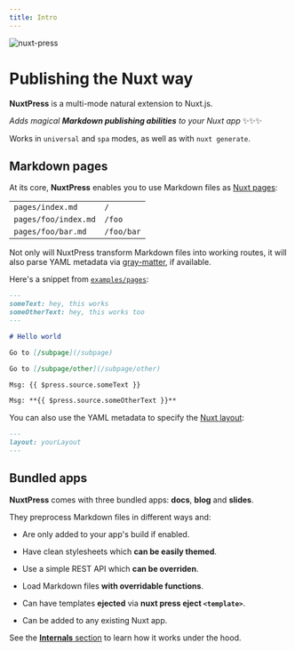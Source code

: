```yaml
---
title: Intro
---
```


![nuxt-press][logo]

[logo]: https://user-images.githubusercontent.com/904724/59497906-a2d9d680-8e94-11e9-8fac-a7172827f349.png

# Publishing the Nuxt way

**NuxtPress** is a multi-mode natural extension to Nuxt.js.

_Adds magical **Markdown publishing abilities** to your Nuxt app_ ✨✨✨

Works in `universal` and `spa` modes, as well as with `nuxt generate`.

## Markdown pages

At its core, **NuxtPress** enables you to use Markdown files as [Nuxt pages][np]:

[np]: https://nuxtjs.org/guide/views/#pages

<table>
<tr>
<td><code>pages/index.md</code></td>
<td><code>/</code></td>
</tr>
<tr>
<td><code>pages/foo/index.md</code></td>
<td><code>/foo</code></td>
</tr>
<tr>
<td><code>pages/foo/bar.md</code></td>
<td><code>/foo/bar</code></td>
</tr>
</table>

Not only will NuxtPress transform Markdown files into working routes, it will also parse YAML metadata via [gray-matter][gm], if available.

[gm]: https://github.com/jonschlinkert/gray-matter

Here's a snippet from [`examples/pages`][pages-example]:

[pages-example]: https://github.com/nuxt/press/tree/master/examples/pages

```md
---
someText: hey, this works
someOtherText: hey, this works too
---

# Hello world

Go to [/subpage](/subpage)

Go to [/subpage/other](/subpage/other)

Msg: {{ $press.source.someText }}

Msg: **{{ $press.source.someOtherText }}**
```

You can also use the YAML metadata to specify the [Nuxt layout][nlayout]:

[nlayout]: https://nuxtjs.org/api/pages-layout/

```md
---
layout: yourLayout
---
```

## Bundled apps

**NuxtPress** comes with three bundled apps: **docs**, **blog** and **slides**.

They preprocess Markdown files in different ways and:

- Are only added to your app's build if enabled.

- Have clean stylesheets which **can be easily themed**.

- Use a simple REST API which **can be overriden**.

- Load Markdown files **with overridable functions**.

- Can have templates  **ejected** via **nuxt press eject `<template>`**.

- Can be added to any existing Nuxt app.

See the [**Internals** section](/internals) to learn how it works under the hood.
